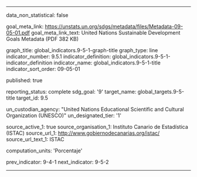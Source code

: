 
---
data_non_statistical: false

goal_meta_link: https://unstats.un.org/sdgs/metadata/files/Metadata-09-05-01.pdf
goal_meta_link_text: United Nations Sustainable Development Goals Metadata (PDF 382 KB)

graph_title: global_indicators.9-5-1-graph-title
graph_type: line
indicator_number: 9.5.1
indicator_definition: global_indicators.9-5-1-indicator_definition
indicator_name: global_indicators.9-5-1-title
indicator_sort_order: 09-05-01

published: true

reporting_status: complete
sdg_goal: '9'
target_name: global_targets.9-5-title
target_id: 9.5

un_custodian_agency: "United Nations Educational Scientific and Cultural Organization (UNESCO)"
un_designated_tier: '1'

source_active_1: true
source_organisation_1: Instituto Canario de Estadística (ISTAC)
source_url_1: http://www.gobiernodecanarias.org/istac/
source_url_text_1: ISTAC

computation_units: 'Porcentaje'

prev_indicator: 9-4-1
next_indicator: 9-5-2

---